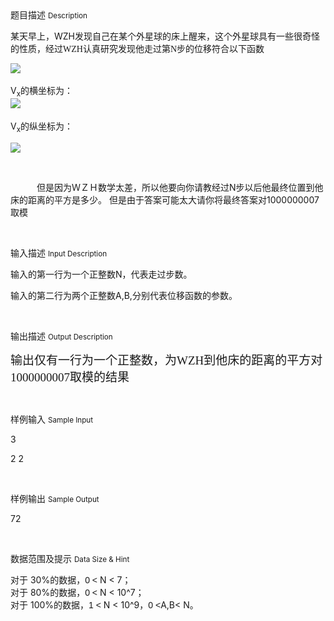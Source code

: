 <div class="panel panel-default">
<div class="area-title">
<span>
题目描述
<small>Description</small>
</span></div>
<div class="panel-body">

<p><span style=""><span style="">某天早上，</span>WZH<span style="">发现自己在某个外星球的床上醒来，这个外星球具有一些很奇怪的性质，经过</span><span style="font-family: Calibri;">WZH</span><span style="">认真研究发现他走过第</span><span style="font-family: Calibri;">N</span><span style="">步的位移符合以下函数</span></span></p><p><img src="/source/codevs/codevs-5582/img/aHR0cDovL3d3dy5qb3lvaS5jbi9wcm9ibGVtL2NvZGV2cy01NTgyL2h0dHA6Ly9pMS5waWltZy5jb20vNTY3NTcxL2JjMDc3NzU3ZmMzY2Q4MDQucG5n.png">    <br></p><p><span style=""><span style="">V<sub>x</sub>的横坐标为：</span></span><span style=""><br><img src="/source/codevs/codevs-5582/img/aHR0cDovL3d3dy5qb3lvaS5jbi9wcm9ibGVtL2NvZGV2cy01NTgyL2h0dHA6Ly9pMS5waWltZy5jb20vNTY3NTcxL2MxN2E0YjZmNWFjMmE4OWEucG5n.png"></span><span style="">　　　</span></p><p><span style=""><span style=""><span style="">V<sub>x</sub>的纵坐标</span>为：</span></span><span style=""><br></span></p><p><img src="/source/codevs/codevs-5582/img/aHR0cDovL3d3dy5qb3lvaS5jbi9wcm9ibGVtL2NvZGV2cy01NTgyL2h0dHA6Ly9wMS5icGltZy5jb20vNTY3NTcxLzIyYjNiNTgxNmE4YzY1ZWQucG5n.png"></p><p><span style=""><span style=""><br></span></span></p><p><span style=""><span style="">　　　但是因为ＷＺＨ数学太差，所以他要向你请教经过</span></span><span style="">N<span style="">步以后他最终位置到他床的距离的平方是多少</span></span><span style=""><span style="">。</span></span><span style=""> <span style="">但是由于答案可能太大请你将最终答案对</span></span><span style="">1000000007<span style="">取模</span></span></p><p><br></p>

</div>
</div>

<div class="panel panel-default">
<div class="area-title">
<span>
输入描述
<small>Input Description</small>
</span></div>
<div class="panel-body">
<p><span style=""><span style="">输入的第一行为一个正整数</span></span><span style="">N<span style="">，代表走过步数。</span></span></p><p><span style=""><span style="">输入的第二行为两个正整数</span></span><span style="">A,B,<span style="">分别代表位移函数的参数。</span></span></p><p><br></p>

</div>
</div>
<div  class="panel panel-default">
<div class="area-title">
<span>
输出描述
<small>Output Description</small>
</span></div>
<div class="panel-body">

<p><span style=";font-family:Calibri;font-size:19px"><span style="font-family:宋体">输出仅有一行为一个正整数，为</span></span><span style=";font-family:宋体;font-size:19px">WZH<span style="font-family:宋体">到他床的距离的平方对</span></span><span style=";font-family:Calibri;font-size:19px"></span><span style="font-family: Calibri; font-size: 19px;">1000000007</span><span style=";font-family:宋体;font-size:19px"></span><span style=";font-family:Calibri;font-size:19px"><span style="font-family:宋体">取模的结果</span></span></p><p><br/></p>

</div>
</div>


<div class="panel panel-default">
<div class="area-title">
<span>
样例输入
<small>Sample Input</small>
</span></div>
<div class="panel-body">
<p><span style="">3</span></p><p><span style="">2 2</span></p><p><br></p>

</div>
</div>

<div class="panel panel-default">
<div class="area-title">
<span>
样例输出
<small>Sample Output</small>
</span></div>
<div class="panel-body">
<p><span style="">72</span></p><p><br></p>

</div>
</div>

<div class="panel panel-default">
<div class="area-title">
<span>
数据范围及提示
<small>Data Size & Hint</small>
</span></div>
<div class="panel-body">
<p><span style=""><span style="">对于</span> 30%<span style="">的数据，</span><span style="font-family: Helvetica;">0 &lt; </span></span><span style="">N</span><span style=""> &lt; 7<span style="">；</span></span><span style=""> </span><span style=""><br></span><span style=""><span style="">对于</span> 80%<span style="">的数据，</span><span style="font-family: Helvetica;">0 &lt; </span></span><span style="">N</span><span style=""> &lt; 10^7<span style="">；</span></span><span style=""> </span><span style=""><br></span><span style=""><span style="">对于</span> 100%<span style="">的数据，</span><span style="font-family: Helvetica;">1 &lt; </span></span><span style="">N</span><span style=""> &lt; 10^9<span style="">，</span><span style="font-family: Helvetica;">0 &lt;</span></span><span style="">A,B</span><span style="">&lt; N</span><span style=""><span style="">。</span></span></p><p><br></p>
</div>
</div>